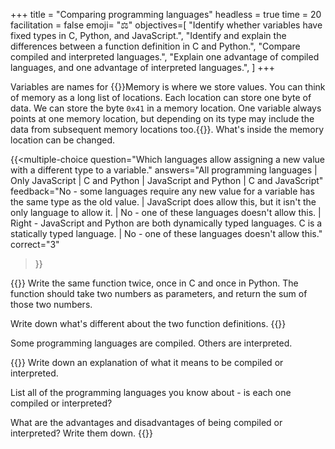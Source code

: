 +++
title = "Comparing programming languages"
headless = true
time = 20
facilitation = false
emoji= "⚖️"
objectives=[
    "Identify whether variables have fixed types in C, Python, and JavaScript.",
    "Identify and explain the differences between a function definition in C and Python.",
    "Compare compiled and interpreted languages.",
    "Explain one advantage of compiled languages, and one advantage of interpreted languages.",
]
+++

Variables are names for {{<tooltip title="memory locations" text="Memory location">}}Memory is where we store values. You can think of memory as a long list of locations. Each location can store one byte of data. We can store the byte `0x41` in a memory location. One variable always points at one memory location, but depending on its type may include the data from subsequent memory locations too.{{</tooltip>}}. What's inside the memory location can be changed.

{{<multiple-choice
question="Which languages allow assigning a new value with a different type to a variable."
answers="All programming languages | Only JavaScript | C and Python | JavaScript and Python | C and JavaScript"
feedback="No - some languages require any new value for a variable has the same type as the old value. | JavaScript does allow this, but it isn't the only language to allow it. | No - one of these languages doesn't allow this. | Right - JavaScript and Python are both dynamically typed languages. C is a statically typed language. | No - one of these languages doesn't allow this."
correct="3"
>}}

{{<note type="Exercise">}}
Write the same function twice, once in C and once in Python. The function should take two numbers as parameters, and return the sum of those two numbers.

Write down what's different about the two function definitions.
{{</note>}}

Some programming languages are compiled. Others are interpreted.

{{<note type="Exercise">}}
Write down an explanation of what it means to be compiled or interpreted.

List all of the programming languages you know about - is each one compiled or interpreted?

What are the advantages and disadvantages of being compiled or interpreted? Write them down.
{{</note>}}
